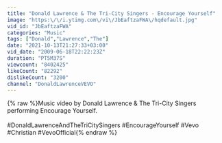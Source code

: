 ```yaml
---
title: "Donald Lawrence & The Tri-City Singers - Encourage Yourself"
image: "https:\/\/i.ytimg.com\/vi\/JbEaftzaFWA\/hqdefault.jpg"
vid_id: "JbEaftzaFWA"
categories: "Music"
tags: ["Donald","Lawrence","The"]
date: "2021-10-13T21:27:33+03:00"
vid_date: "2009-06-18T22:22:23Z"
duration: "PT5M37S"
viewcount: "8402425"
likeCount: "82292"
dislikeCount: "3200"
channel: "DonaldLawrenceVEVO"
---
```

{% raw %}Music video by Donald Lawrence &amp; The Tri-City Singers performing Encourage Yourself.<br /><br />#DonaldLawrenceAndTheTriCitySingers #EncourageYourself #Vevo #Christian #VevoOfficial{% endraw %}
